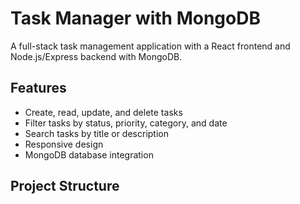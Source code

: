 # Task Manager with MongoDB

A full-stack task management application with a React frontend and Node.js/Express backend with MongoDB.

## Features

- Create, read, update, and delete tasks
- Filter tasks by status, priority, category, and date
- Search tasks by title or description
- Responsive design
- MongoDB database integration

## Project Structure

